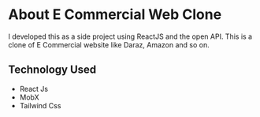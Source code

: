 # About E Commercial Web Clone

I developed this as a side project using ReactJS and the open API. This is a clone of E Commercial website like Daraz, Amazon
and so on.

## Technology Used

- React Js
- MobX
- Tailwind Css




